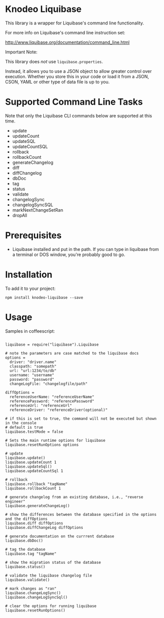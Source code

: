 # Knodeo Liquibase

This library is a wrapper for Liquibase's command line functionality.

For more info on Liquibase's command line instruction set:

http://www.liquibase.org/documentation/command_line.html

Important Note:

This library does *not* use `liquibase.properties`. 

Instead, it allows you to use a JSON object to allow greater control over execution. Whether you 
store this in your code or load it from a JSON, CSON, YAML or other type of data file is 
up to you.


# Supported Command Line Tasks

Note that only the Liquibase CLI commands below are supported at this time.

* update
* updateCount <value>
* updateSQL
* updateCountSQL <value>
* rollback <tag>
* rollbackCount <value>
* generateChangelog
* diff
* diffChangelog
* dbDoc <output directory>
* tag <tag>
* status
* validate
* changelogSync
* changelogSyncSQL
* markNextChangeSetRan
* dropAll

# Prerequisites

* Liquibase installed and put in the path. If you can type in liquibase from a terminal or DOS window, you're probably good to go.

# Installation

To add it to your project:

`npm install knodeo-liquibase --save`

# Usage

Samples in coffeescript:

```

liquibase = require("liquibase").Liquibase

# note the parameters are case matched to the liquibase docs
options = 
  driver: "driver.name"
  classpath: "somepath"
  url: "url:1234/to/db"
  username: "username"
  password: "password"
  changeLogFile: "changelogfile/path"

diffOptions = 
  referenceUserName: "referenceUserName"
  referencePassword: "referencePassword"
  referenceUrl: "referenceUrl"
  referenceDriver: "referenceDriver(optional)"

# if this is set to true, the command will not be executed but shown in the console
# default is true
liquibase.testMode = false

# Sets the main runtime options for liquibase
liquibase.resetRunOptions options

# update
liquibase.update()
liquibase.updateCount 1
liquibase.updateSql()
liquibase.updateCountSql 1

# rollback
liquibase.rollback "tagName"
liquibase.rollbackCount 1

# generate changelog from an existing database, i.e., "reverse engineer"
liquibase.generateChangeLog()

# show the differences between the database specified in the options and the diffOptions
liquibase.diff diffOptions
liquibase.diffChangeLog diffOptions

# generate documentation on the currrent database
liquibase.dbDoc()

# tag the database
liquibase.tag "tagName"

# show the migration status of the database
liquibase.status()

# validate the liquibase changelog file
liquibase.validate()

# mark changes as "ran"
liquibase.changeLogSync()
liquibase.changeLogSyncSql()

# clear the options for running liquibase
liquibase.resetRunOptions()

```


